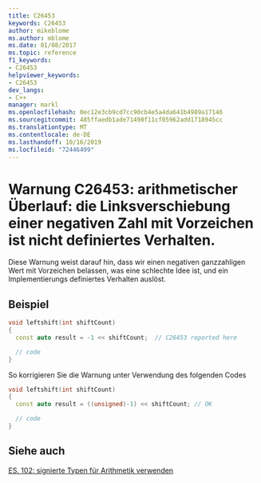 ```yaml
---
title: C26453
keywords: C26453
author: mikeblome
ms.author: mblome
ms.date: 01/08/2017
ms.topic: reference
f1_keywords:
- C26453
helpviewer_keywords:
- C26453
dev_langs:
- C++
manager: markl
ms.openlocfilehash: 0ec12e3cb9cd7cc90cb4e5a4da641b4989a17146
ms.sourcegitcommit: 485ffaedb1ade71490f11cf05962add1718945cc
ms.translationtype: MT
ms.contentlocale: de-DE
ms.lasthandoff: 10/16/2019
ms.locfileid: "72446499"
---
```

# <a name="warning-c26453-arithmetic-overflow-left-shift-of-a-negative-signed-number-is-undefined-behavior"></a>Warnung C26453: arithmetischer Überlauf: die Linksverschiebung einer negativen Zahl mit Vorzeichen ist nicht definiertes Verhalten.

Diese Warnung weist darauf hin, dass wir einen negativen ganzzahligen Wert mit Vorzeichen belassen, was eine schlechte Idee ist, und ein Implementierungs definiertes Verhalten auslöst.

## <a name="example"></a>Beispiel

```cpp
void leftshift(int shiftCount)
{
  const auto result = -1 << shiftCount;  // C26453 reported here

  // code
}
```

So korrigieren Sie die Warnung unter Verwendung des folgenden Codes

```cpp
void leftshift(int shiftCount)
{
  const auto result = ((unsigned)-1) << shiftCount; // OK

  // code
}
```

## <a name="see-also"></a>Siehe auch
[ES. 102: signierte Typen für Arithmetik verwenden](https://github.com/isocpp/CppCoreGuidelines/blob/master/CppCoreGuidelines.md#Res-unsigned)

